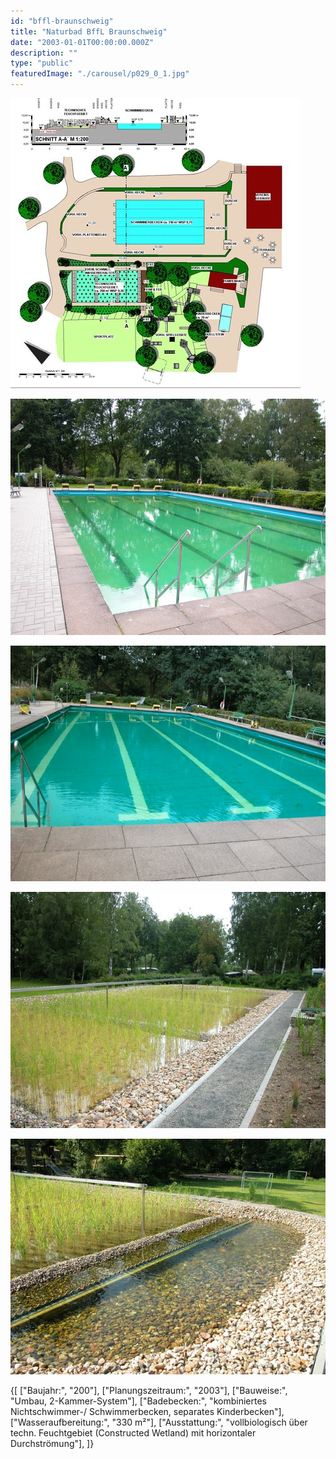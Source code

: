 ```yaml
---
id: "bffl-braunschweig"
title: "Naturbad BffL Braunschweig"
date: "2003-01-01T00:00:00.000Z"
description: ""
type: "public"
featuredImage: "./carousel/p029_0_1.jpg"
---
```


<Carousel>
<CarouselImage description="Entwurf">

![Entwurf](./carousel/p029_0_1.jpg)

</CarouselImage>
<CarouselImage description="Schwimmerbecken">

![Schwimmerbecken](./carousel/p029_0_2.jpg)

</CarouselImage>
<CarouselImage description="Schwimmerbecken mit neuer Folie">

![Schwimmerbecken mit neuer Folie](./carousel/p029_0_3.jpg)

</CarouselImage>
<CarouselImage description="Aufbereitung">

![Aufbereitung](./carousel/p029_0_4.jpg)

</CarouselImage>
<CarouselImage description="Zulauf Schilfbeet">

![Zulauf Schilfbeet](./carousel/p029_0_5.jpg)

</CarouselImage>
</Carousel>


<SpecificationsTable title="Naturbad BffL Braunschweig - technische Daten">
    {[
        ["Baujahr:", "200"],
        ["Planungszeitraum:", "2003"],
        ["Bauweise:", "Umbau, 2-Kammer-System"],
        ["Badebecken:", "kombiniertes Nichtschwimmer-/ Schwimmerbecken, separates Kinderbecken"],
        ["Wasseraufbereitung:", "330 m²"],
        ["Ausstattung:", "vollbiologisch über techn. Feuchtgebiet (Constructed Wetland) mit horizontaler Durchströmung"],
    ]}
</SpecificationsTable>

